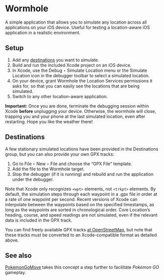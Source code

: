 #  Wormhole

A simple application that allows you to simulate any location across all applications on your iOS device. Useful for testing a location-aware iOS application in a realistic environment.

## Setup

1. Add any [destinations](#Destinations) you want to simulate.
1. Build and run the included Xcode project on an iOS device.
1. In Xcode, use the Debug ‣ Simulate Location menu or the Simulate Location icon in the debugger toolbar to select a simulated location.
1. On your device, grant Wormhole the Location Services permissions it asks for, so that you can easily see the locations that are being simulated.
1. Switch to any other location-aware application.

**Important:** Once you are done, terminate the debugging session within Xcode **before** unplugging your device. Otherwise, the wormhole will close, trapping you and your phone at the last simulated location, even after restarting. Hope you like the weather there!

## Destinations

A few stationary simulated locations have been provided in the Destinations group, but you can also provide your own GPX tracks:

1. Go to File ‣ New ‣ File and choose the “GPX File” template.
1. Add the file to the Wormhole target.
1. Stop the debugger (if it is running) and rebuild and run the application under the debugger.

Note that Xcode only recognizes `<wpt>` elements, not `<trkpt>` elements. By default, the simulation steps through each waypoint in a .gpx file in order at a rate of one waypoint per second. Recent versions of Xcode can interpolate between the waypoints based on the specified timestamps, as long as the waypoints are sorted in chronological order. Core Location’s heading, course, and speed readings are not simulated, even if the relevant data is included in the GPX track.

You can find freely available GPX tracks [at OpenStreetMap](https://www.openstreetmap.org/traces/), but note that these tracks must be converted to an Xcode-compatible format as detailed above.

## See also

[PokemonGoMove](https://github.com/huacnlee/PokemonGoMove/) takes this concept a step further to facilitate _Pokémon GO_ gameplay.
